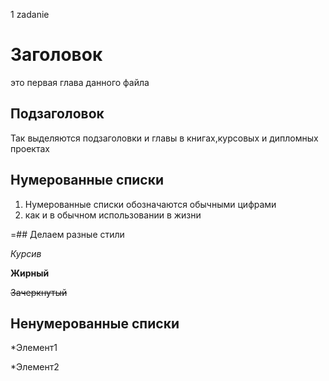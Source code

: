 1 zadanie

# Заголовок 

это первая глава данного файла


## Подзаголовок 
Так выделяются подзаголовки и главы в книгах,курсовых и дипломных проектах

## Нумерованные списки

1. Нумерованные списки обозначаются обычными цифрами
2. как и в обычном использовании в жизни

=## Делаем разные стили

*Курсив*

**Жирный**

~~Зачеркнутый~~

## Ненумерованные списки

*Элемент1

*Элемент2